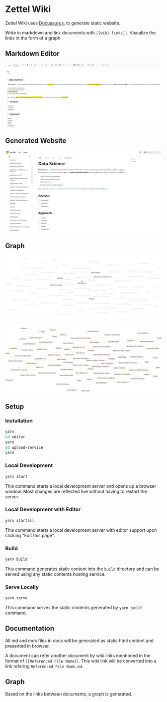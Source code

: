 # Zettel Wiki

Zettel Wiki uses [Docusaurus](https://docusaurus.io/), to generate static website.

Write in markdown and link documents with `[[wiki links]]`. Visualize the links in the form of a graph.

## Markdown Editor

![Markdown Editor](static/img/editor.png)

## Generated Website

![Markdown Editor](static/img/rendered_contents.png)

## Graph

![Graph Selected](static/img/graph_selected_example.png)

![Graph](static/img/graph_example.png)

## Setup

### Installation

```bash
yarn
cd editor 
yarn
cd upload-service
yarn
```

### Local Development

```bash
yarn start
```

This command starts a local development server and opens up a browser window. Most changes are reflected live without having to restart the server.

### Local Development with Editor

```bash
yarn startall
```

This command starts a local development server with editor support upon clicking "Edit this page".

### Build

```bash
yarn build
```

This command generates static content into the `build` directory and can be served using any static contents hosting service.

### Serve Locally

```bash
yarn serve
```

This command serves the static contents generated by `yarn build` command.

## Documentation

All md and mdx files in docs will be generated as static html content and presented in browser.

A document can refer another document by wiki links mentioned in the format of `[[Referenced File Name]]`. This wiki link will be converted into a link refering `Referenced File Name.md`.

## Graph

Based on the links between documents, a graph is generated.
